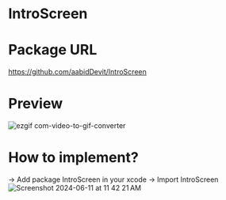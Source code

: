# IntroScreen

# Package URL
https://github.com/aabidDevit/IntroScreen

# Preview
![ezgif com-video-to-gif-converter](https://github.com/aabidDevit/IntroScreen/assets/84720808/b3b6a176-3774-4713-81f0-f36b0010baea)

# How to implement?
-> Add package IntroScreen in your xcode
-> Import IntroScreen
![Screenshot 2024-06-11 at 11 42 21 AM](https://github.com/aabidDevit/IntroScreen-SwiftUI/assets/84720808/1485fbd3-f598-4646-81f3-d0d6a0708ac0)
